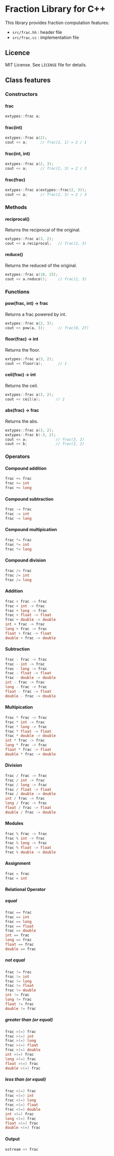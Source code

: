 # Fraction Library for C++

This library provides fraction computation features:

- `src/frac.hh` : header file
- `src/frac.cc` : implementation file

## Licence

MIT License. See `LICENSE` file for details.

## Class features

### Constructors

#### frac

```c++
extypes::frac a;
```

#### frac(int)

```c++
extypes::frac a(2);
cout << a;      // frac(2, 1) = 2 / 1
```

#### frac(int, int)

```c++
extypes::frac a(2, 3);
cout << a;      // frac(2, 3) = 2 / 3
```

#### frac(frac)

```c++
extypes::frac a(extypes::frac(2, 3));
cout << a;      // frac(2, 3) = 2 / 3
```

### Methods

#### reciprocal()

Returns the reciprocal of the original.

```c++
extypes::frac a(3, 2);
cout << a.reciprocal;   // frac(2, 3)
```

#### reduce()

Returns the reduced of the original.

```c++
extypes::frac a(10, 15);
cout << a.reduce();     // frac(2, 3)
```

### Functions

#### pow(frac, int) -> frac

Returns a frac powered by int.

```c++
extypes::frac a(2, 3);
cout << pow(a, 3);      // frac(8, 27)
```

#### floor(frac) -> int

Returns the floor.

```c++
extypes::frac a(3, 2);
cout << floor(a);       // 1
```

#### ceil(frac) -> int

Returns the ceil.

```c++
extypes::frac a(3, 2);
cout << ceil(a);       // 2
```

#### abs(frac) -> frac

Returns the abs.

```c++
extypes::frac a(3, 2);
extypes::frac b(-3, 2);
cout << a;             // frac(3, 2)
cout << b;             // frac(3, 2)
```

### Operators

#### Compound addition

```c++
frac += frac
frac += int
frac += long
```

#### Compound subtraction

```c++
frac -= frac
frac -= int
frac -= long
```

#### Compound multipication

```c++
frac *= frac
frac *= int
frac *= long
```

#### Compound division

```c++
frac /= frac
frac /= int
frac /= long
```

#### Addition

```c++
frac + frac -> frac
frac + int -> frac
frac + long -> frac
frac + float -> float
frac + double -> double
int + frac -> frac
long + frac -> frac
float + frac -> float
double + frac -> double
```

#### Subtraction

```c++
frac - frac -> frac
frac - int -> frac
frac - long -> frac
frac - float -> float
frac - double -> double
int - frac -> frac
long - frac -> frac
float - frac -> float
double - frac -> double
```

#### Multipication

```c++
frac * frac -> frac
frac * int -> frac
frac * long -> frac
frac * float -> float
frac * double -> double
int * frac -> frac
long * frac -> frac
float * frac -> float
double * frac -> double
```

#### Division

```c++
frac / frac -> frac
frac / int -> frac
frac / long -> frac
frac / float -> float
frac / double -> double
int / frac -> frac
long / frac -> frac
float / frac -> float
double / frac -> double
```

#### Modules

```c++
frac % frac -> frac
frac % int -> frac
frac % long -> frac
frac % float -> float
frac % double -> double
```

#### Assignment

```c++
frac = frac
frac = int
```

#### Relational Operator

##### equal

```c++
frac == frac
frac == int
frac == long
frac == float
frac == double
int == frac
long == frac
float == frac
double == frac
```

##### not equal

```c++
frac != frac
frac != int
frac != long
frac != float
frac != double
int != frac
long != frac
float != frac
double != frac
```

##### greater than (or equal)

```c++
frac >(=) frac
frac >(=) int
frac >(=) long
frac >(=) float
frac >(=) double
int >(=) frac
long >(=) frac
float >(=) frac
double >(=) frac
```

##### less than (or equal)

```c++
frac <(=) frac
frac <(=) int
frac <(=) long
frac <(=) float
frac <(=) double
int <(=) frac
long <(=) frac
float <(=) frac
double <(=) frac
```

#### Output

```c++
ostream << frac

